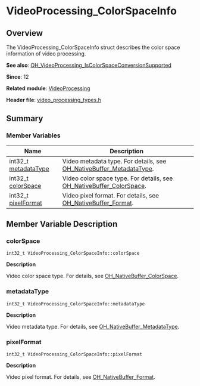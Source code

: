 # VideoProcessing_ColorSpaceInfo


## Overview

The VideoProcessing_ColorSpaceInfo struct describes the color space information of video processing.

**See also**: [OH_VideoProcessing_IsColorSpaceConversionSupported](_video_processing.md#oh_videoprocessing_iscolorspaceconversionsupported)

**Since**: 12

**Related module**: [VideoProcessing](_video_processing.md)

**Header file**: [video_processing_types.h](video__processing__types_8h.md)


## Summary


### Member Variables

| Name| Description| 
| -------- | -------- |
| int32_t [metadataType](#metadatatype) | Video metadata type. For details, see [OH_NativeBuffer_MetadataType](../apis-arkgraphics2d/_o_h___native_buffer.md#oh_nativebuffer_metadatatype-1).| 
| int32_t [colorSpace](#colorspace) | Video color space type. For details, see [OH_NativeBuffer_ColorSpace](../apis-arkgraphics2d/_o_h___native_buffer.md#oh_nativebuffer_colorspace-1).| 
| int32_t [pixelFormat](#pixelformat) | Video pixel format. For details, see [OH_NativeBuffer_Format](../apis-arkgraphics2d/_o_h___native_buffer.md#oh_nativebuffer_format-1).| 


## Member Variable Description


### colorSpace

```
int32_t VideoProcessing_ColorSpaceInfo::colorSpace
```

**Description**

Video color space type. For details, see [OH_NativeBuffer_ColorSpace](../apis-arkgraphics2d/_o_h___native_buffer.md#oh_nativebuffer_colorspace-1).


### metadataType

```
int32_t VideoProcessing_ColorSpaceInfo::metadataType
```

**Description**

Video metadata type. For details, see [OH_NativeBuffer_MetadataType](../apis-arkgraphics2d/_o_h___native_buffer.md#oh_nativebuffer_metadatatype-1).


### pixelFormat

```
int32_t VideoProcessing_ColorSpaceInfo::pixelFormat
```

**Description**

Video pixel format. For details, see [OH_NativeBuffer_Format](../apis-arkgraphics2d/_o_h___native_buffer.md#oh_nativebuffer_format-1).
